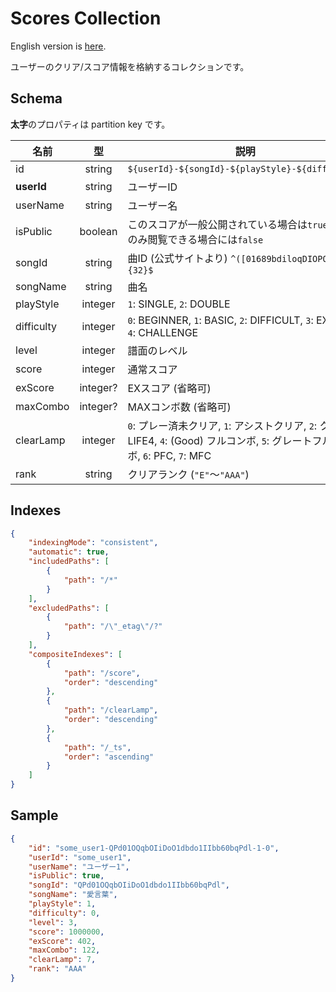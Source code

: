 # Scores Collection

English version is [here](./scores.md).

ユーザーのクリア/スコア情報を格納するコレクションです。

## Schema

**太字**のプロパティは partition key です。

|名前|型|説明|
|----|:--:|-----------|
|id|string|`${userId}-${songId}-${playStyle}-${difficulty}`|
|**userId**|string|ユーザーID|
|userName|string|ユーザー名|
|isPublic|boolean|このスコアが一般公開されている場合は`true`、本人のみ閲覧できる場合には`false`|
|songId|string|曲ID (公式サイトより) `^([01689bdiloqDIOPQ]*){32}$`|
|songName|string|曲名|
|playStyle|integer|`1`: SINGLE, `2`: DOUBLE|
|difficulty|integer|`0`: BEGINNER, `1`: BASIC, `2`: DIFFICULT, `3`: EXPERT, `4`: CHALLENGE|
|level|integer|譜面のレベル|
|score|integer|通常スコア|
|exScore|integer?|EXスコア (省略可)|
|maxCombo|integer?|MAXコンボ数 (省略可)|
|clearLamp|integer|`0`: プレー済未クリア, `1`: アシストクリア, `2`: クリア, `3`: LIFE4, `4`: (Good) フルコンボ, `5`: グレートフルコンボ, `6`: PFC, `7`: MFC|
|rank|string|クリアランク (`"E"`～`"AAA"`)|

## Indexes

```json
{
    "indexingMode": "consistent",
    "automatic": true,
    "includedPaths": [
        {
            "path": "/*"
        }
    ],
    "excludedPaths": [
        {
            "path": "/\"_etag\"/?"
        }
    ],
    "compositeIndexes": [
        {
            "path": "/score",
            "order": "descending"
        },
        {
            "path": "/clearLamp",
            "order": "descending"
        },
        {
            "path": "/_ts",
            "order": "ascending"
        }
    ]
}
```

## Sample

```json
{
    "id": "some_user1-QPd01OQqbOIiDoO1dbdo1IIbb60bqPdl-1-0",
    "userId": "some_user1",
    "userName": "ユーザー1",
    "isPublic": true,
    "songId": "QPd01OQqbOIiDoO1dbdo1IIbb60bqPdl",
    "songName": "愛言葉",
    "playStyle": 1,
    "difficulty": 0,
    "level": 3,
    "score": 1000000,
    "exScore": 402,
    "maxCombo": 122,
    "clearLamp": 7,
    "rank": "AAA"
}
```
